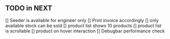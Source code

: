 ## TODO in NEXT

[] Seeder is available for engineer only
[] Print invoice accordingly
[] only available stock can be sold
[] product list shows 10 products
[] product list is scrollable
[] product on hover interaction
[] Debugbar performance check
